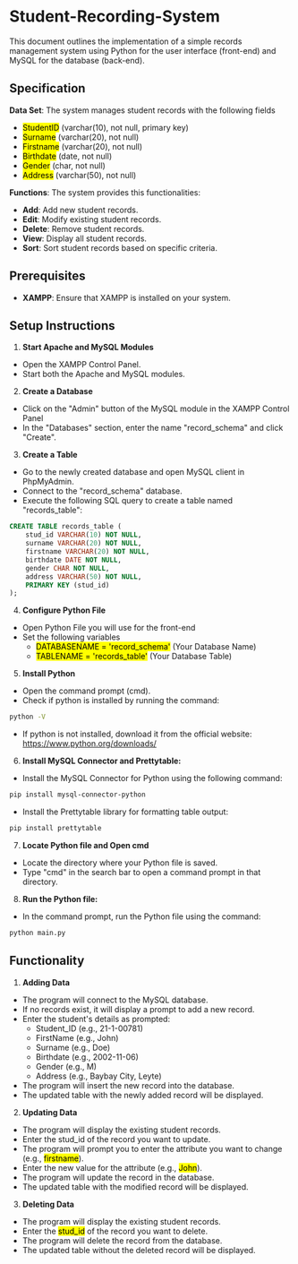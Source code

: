 # Student-Recording-System

This document outlines the implementation of a simple records management system using Python for the user interface (front-end) and MySQL for the database (back-end).

## Specification
**Data Set**: The system manages student records with the following fields 
- <mark>StudentID</mark> (varchar(10), not null, primary key)
- <mark>Surname</mark> (varchar(20), not null)
- <mark>Firstname</mark> (varchar(20), not null)
- <mark>Birthdate</mark> (date, not null)
- <mark>Gender</mark> (char, not null)
- <mark>Address</mark> (varchar(50), not null)

**Functions**: The system provides this functionalities:
- **Add**: Add new student records.
- **Edit**: Modify existing student records.
- **Delete**: Remove student records.
- **View**: Display all student records.
- **Sort**: Sort student records based on specific criteria.
## Prerequisites
- **XAMPP**: Ensure that XAMPP is installed on your system.

## **Setup Instructions**
1. **Start Apache and MySQL Modules**
* Open the XAMPP Control Panel.
* Start both the Apache and MySQL modules.
2. **Create a Database**
* Click on the "Admin" button of the MySQL module in the XAMPP Control Panel
* In the "Databases" section, enter the name "record_schema" and click "Create".

3. **Create a Table**
*  Go to the newly created database and open MySQL client in PhpMyAdmin.
* Connect to the "record_schema" database.
* Execute the following SQL query to create a table named "records_table":
```sql
CREATE TABLE records_table (
    stud_id VARCHAR(10) NOT NULL,
    surname VARCHAR(20) NOT NULL,
    firstname VARCHAR(20) NOT NULL,
    birthdate DATE NOT NULL,
    gender CHAR NOT NULL,
    address VARCHAR(50) NOT NULL,
    PRIMARY KEY (stud_id)
);
```
4. **Configure Python File**
- Open Python File you will use for the front-end
- Set the following variables
   * <mark>DATABASENAME = 'record_schema'</mark> (Your Database Name)
   * <mark>TABLENAME = 'records_table'</mark> (Your Database Table)

5. **Install Python**
- Open the command prompt (cmd).
- Check if python is installed by running the command:
```bash
python -V
``` 
- If python is not installed, download it from the official website: <https://www.python.org/downloads/> 

6. **Install MySQL Connector and Prettytable:**
- Install the MySQL Connector for Python using the following command:
```bash
pip install mysql-connector-python
```
- Install the Prettytable library for formatting table output:
```bash
pip install prettytable
```
7. **Locate Python file and Open cmd**
- Locate the directory where your Python file is saved.
- Type "cmd" in the search bar to open a command prompt in that directory.

8. **Run the Python file:**
- In the command prompt, run the Python file using the command:

```bash
python main.py
```
## Functionality

1. **Adding Data**
- The program will connect to the MySQL database.
- If no records exist, it will display a prompt to add a new record.
- Enter the student's details as prompted:
  - Student_ID (e.g., 21-1-00781)
  - FirstName (e.g., John)
  - Surname (e.g., Doe)
  - Birthdate (e.g., 2002-11-06)
  - Gender (e.g., M)
  - Address (e.g., Baybay City, Leyte)
- The program will insert the new record into the database.
- The updated table with the newly added record will be displayed.
2. **Updating Data**
- The program will display the existing student records.
- Enter the stud_id of the record you want to update.
- The program will prompt you to enter the attribute you want to change (e.g., <mark>firstname</mark>).
- Enter the new value for the attribute (e.g., <mark>John</mark>).
- The program will update the record in the database.
- The updated table with the modified record will be displayed.

3.  **Deleting Data**
- The program will display the existing student records.
- Enter the <mark>stud_id</mark> of the record you want to delete.
- The program will delete the record from the database.
- The updated table without the deleted record will be displayed.
